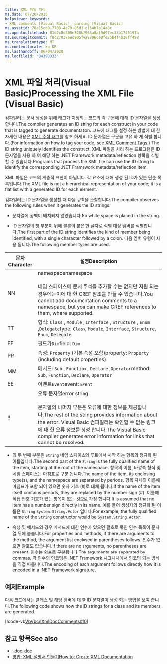 ```yaml
---
title: XML 파일 처리
ms.date: 07/20/2015
helpviewer_keywords:
- XML comments [Visual Basic], parsing [Visual Basic]
ms.assetid: 78a15cd0-7708-4e79-85d1-c154b7a14a8c
ms.openlocfilehash: 81d2c8d305e828b2963a0af9d97ec35b1745197a
ms.sourcegitcommit: f8c270376ed905f6a8896ce0fe25b4f4b38ff498
ms.translationtype: MT
ms.contentlocale: ko-KR
ms.lasthandoff: 06/04/2020
ms.locfileid: "84398333"
---
```

# <a name="processing-the-xml-file-visual-basic"></a><span data-ttu-id="06658-102">XML 파일 처리(Visual Basic)</span><span class="sxs-lookup"><span data-stu-id="06658-102">Processing the XML File (Visual Basic)</span></span>
<span data-ttu-id="06658-103">컴파일러는 문서 생성을 위해 태그가 지정되는 코드의 각 구문에 대해 ID 문자열을 생성합니다.</span><span class="sxs-lookup"><span data-stu-id="06658-103">The compiler generates an ID string for each construct in your code that is tagged to generate documentation.</span></span> <span data-ttu-id="06658-104">코드에 태그를 설정 하는 방법에 대 한 자세한 내용은 [XML 주석 태그](../../language-reference/xmldoc/index.md)를 참조 하세요. ID 문자열은 구문을 고유 하 게 식별 합니다.</span><span class="sxs-lookup"><span data-stu-id="06658-104">(For information on how to tag your code, see [XML Comment Tags](../../language-reference/xmldoc/index.md).) The ID string uniquely identifies the construct.</span></span> <span data-ttu-id="06658-105">XML 파일을 처리 하는 프로그램은 ID 문자열을 사용 하 여 해당 하는 .NET Framework metadata/reflection 항목을 식별할 수 있습니다.</span><span class="sxs-lookup"><span data-stu-id="06658-105">Programs that process the XML file can use the ID string to identify the corresponding .NET Framework metadata/reflection item.</span></span>  
  
 <span data-ttu-id="06658-106">XML 파일은 코드의 계층적 표현이 아닙니다. 각 요소에 대해 생성 된 ID가 있는 단순 목록입니다.</span><span class="sxs-lookup"><span data-stu-id="06658-106">The XML file is not a hierarchical representation of your code; it is a flat list with a generated ID for each element.</span></span>  
  
 <span data-ttu-id="06658-107">컴파일러는 ID 문자열을 생성할 때 다음 규칙을 관찰합니다.</span><span class="sxs-lookup"><span data-stu-id="06658-107">The compiler observes the following rules when it generates the ID strings:</span></span>  
  
- <span data-ttu-id="06658-108">문자열에 공백이 배치되지 않았습니다.</span><span class="sxs-lookup"><span data-stu-id="06658-108">No white space is placed in the string.</span></span>  
  
- <span data-ttu-id="06658-109">ID 문자열의 첫 부분이 뒤에 콜론이 붙은 한 글자로 식별 대상 멤버를 식별합니다.</span><span class="sxs-lookup"><span data-stu-id="06658-109">The first part of the ID string identifies the kind of member being identified, with a single character followed by a colon.</span></span> <span data-ttu-id="06658-110">다음 멤버 유형이 사용 됩니다.</span><span class="sxs-lookup"><span data-stu-id="06658-110">The following member types are used.</span></span>  
  
|<span data-ttu-id="06658-111">문자</span><span class="sxs-lookup"><span data-stu-id="06658-111">Character</span></span>|<span data-ttu-id="06658-112">설명</span><span class="sxs-lookup"><span data-stu-id="06658-112">Description</span></span>|  
|---|---|  
|<span data-ttu-id="06658-113">N</span><span class="sxs-lookup"><span data-stu-id="06658-113">N</span></span>|<span data-ttu-id="06658-114">namespace</span><span class="sxs-lookup"><span data-stu-id="06658-114">namespace</span></span><br /><br /> <span data-ttu-id="06658-115">네임 스페이스에 문서 주석을 추가할 수는 없지만 지원 되는 경우에는이에 대 한 CREF 참조를 만들 수 있습니다.</span><span class="sxs-lookup"><span data-stu-id="06658-115">You cannot add documentation comments to a namespace, but you can make CREF references to them, where supported.</span></span>|  
|<span data-ttu-id="06658-116">T</span><span class="sxs-lookup"><span data-stu-id="06658-116">T</span></span>|<span data-ttu-id="06658-117">형식: `Class` , `Module` , `Interface` , `Structure` , `Enum` ,`Delegate`</span><span class="sxs-lookup"><span data-stu-id="06658-117">type: `Class`, `Module`, `Interface`, `Structure`, `Enum`, `Delegate`</span></span>|  
|<span data-ttu-id="06658-118">F</span><span class="sxs-lookup"><span data-stu-id="06658-118">F</span></span>|<span data-ttu-id="06658-119">필드가`Dim`</span><span class="sxs-lookup"><span data-stu-id="06658-119">field: `Dim`</span></span>|  
|<span data-ttu-id="06658-120">P</span><span class="sxs-lookup"><span data-stu-id="06658-120">P</span></span>|<span data-ttu-id="06658-121">속성: `Property` (기본 속성 포함)</span><span class="sxs-lookup"><span data-stu-id="06658-121">property: `Property` (including default properties)</span></span>|  
|<span data-ttu-id="06658-122">M</span><span class="sxs-lookup"><span data-stu-id="06658-122">M</span></span>|<span data-ttu-id="06658-123">메서드: `Sub` , `Function` , `Declare` ,`Operator`</span><span class="sxs-lookup"><span data-stu-id="06658-123">method: `Sub`, `Function`, `Declare`, `Operator`</span></span>|  
|<span data-ttu-id="06658-124">E</span><span class="sxs-lookup"><span data-stu-id="06658-124">E</span></span>|<span data-ttu-id="06658-125">이벤트`Event`</span><span class="sxs-lookup"><span data-stu-id="06658-125">event: `Event`</span></span>|  
|<span data-ttu-id="06658-126">!</span><span class="sxs-lookup"><span data-stu-id="06658-126">!</span></span>|<span data-ttu-id="06658-127">오류 문자열</span><span class="sxs-lookup"><span data-stu-id="06658-127">error string</span></span><br /><br /> <span data-ttu-id="06658-128">문자열의 나머지 부분은 오류에 대한 정보를 제공합니다.</span><span class="sxs-lookup"><span data-stu-id="06658-128">The rest of the string provides information about the error.</span></span> <span data-ttu-id="06658-129">Visual Basic 컴파일러는 확인할 수 없는 링크에 대 한 오류 정보를 생성 합니다.</span><span class="sxs-lookup"><span data-stu-id="06658-129">The Visual Basic compiler generates error information for links that cannot be resolved.</span></span>|  
  
- <span data-ttu-id="06658-130">의 두 번째 부분은 `String` 네임 스페이스의 루트에서 시작 하는 항목의 정규화 된 이름입니다.</span><span class="sxs-lookup"><span data-stu-id="06658-130">The second part of the `String` is the fully qualified name of the item, starting at the root of the namespace.</span></span> <span data-ttu-id="06658-131">항목의 이름, 바깥쪽 형식 및 네임 스페이스는 마침표로 구분 됩니다.</span><span class="sxs-lookup"><span data-stu-id="06658-131">The name of the item, its enclosing type(s), and the namespace are separated by periods.</span></span> <span data-ttu-id="06658-132">항목 자체의 이름에 마침표가 포함 되어 있으면 숫자 기호 (#)로 대체 됩니다.</span><span class="sxs-lookup"><span data-stu-id="06658-132">If the name of the item itself contains periods, they are replaced by the number sign (#).</span></span> <span data-ttu-id="06658-133">이름에 직접 번호 기호가 있는 항목이 없는 것으로 가정 합니다.</span><span class="sxs-lookup"><span data-stu-id="06658-133">It is assumed that no item has a number sign directly in its name.</span></span> <span data-ttu-id="06658-134">예를 들어 생성자의 정규화 된 이름은 `String` `System.String.#ctor` 입니다.</span><span class="sxs-lookup"><span data-stu-id="06658-134">For example, the fully qualified name of the `String` constructor would be `System.String.#ctor`.</span></span>  
  
- <span data-ttu-id="06658-135">속성 및 메서드의 경우 메서드에 대한 인수가 있으면 괄호로 묶인 인수 목록이 문자열 뒤에 붙습니다.</span><span class="sxs-lookup"><span data-stu-id="06658-135">For properties and methods, if there are arguments to the method, the argument list enclosed in parentheses follows.</span></span> <span data-ttu-id="06658-136">인수가 없으면 괄호도 없습니다.</span><span class="sxs-lookup"><span data-stu-id="06658-136">If there are no arguments, no parentheses are present.</span></span> <span data-ttu-id="06658-137">인수는 쉼표로 구분됩니다.</span><span class="sxs-lookup"><span data-stu-id="06658-137">The arguments are separated by commas.</span></span> <span data-ttu-id="06658-138">각 인수의 인코딩은 .NET Framework 시그니처에서 인코딩 되는 방식을 직접 따릅니다.</span><span class="sxs-lookup"><span data-stu-id="06658-138">The encoding of each argument follows directly how it is encoded in a .NET Framework signature.</span></span>  
  
## <a name="example"></a><span data-ttu-id="06658-139">예제</span><span class="sxs-lookup"><span data-stu-id="06658-139">Example</span></span>  
 <span data-ttu-id="06658-140">다음 코드에서는 클래스 및 해당 멤버에 대 한 ID 문자열이 생성 되는 방법을 보여 줍니다.</span><span class="sxs-lookup"><span data-stu-id="06658-140">The following code shows how the ID strings for a class and its members are generated.</span></span>  
  
 [!code-vb[VbVbcnXmlDocComments#10](~/samples/snippets/visualbasic/VS_Snippets_VBCSharp/VbVbcnXmlDocComments/VB/Class1.vb#10)]  
  
## <a name="see-also"></a><span data-ttu-id="06658-141">참고 항목</span><span class="sxs-lookup"><span data-stu-id="06658-141">See also</span></span>

- [<span data-ttu-id="06658-142">-doc</span><span class="sxs-lookup"><span data-stu-id="06658-142">-doc</span></span>](../../reference/command-line-compiler/doc.md)
- [<span data-ttu-id="06658-143">방법: XML 설명서 만들기</span><span class="sxs-lookup"><span data-stu-id="06658-143">How to: Create XML Documentation</span></span>](how-to-create-xml-documentation.md)
